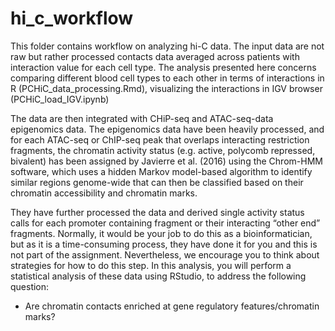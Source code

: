# hi_c_workflow

This folder contains workflow on analyzing hi-C data. The input data are not raw but rather processed contacts data averaged across patients with interaction value for each cell type. The analysis presented here concerns comparing different blood cell types to each other in terms of interactions in R (PCHiC_data_processing.Rmd), visualizing the interactions in IGV browser (PCHiC_load_IGV.ipynb)  

The data are then integrated with CHiP-seq and ATAC-seq-data epigenomics data. The epigenomics data have been heavily processed, and for each ATAC-seq or ChIP-seq peak that overlaps interacting restriction fragments, the chromatin activity status (e.g. active, polycomb repressed, bivalent) has been assigned by Javierre et al. (2016) using the Chrom-HMM software, which uses a hidden Markov model-based algorithm to identify similar regions genome-wide that can then be classified based on their chromatin accessibility and chromatin marks.

They have further processed the data and derived single activity status calls for each promoter containing fragment or their interacting “other end” fragments. Normally, it would be your job to do this as a bioinformatician, but as it is a time-consuming process, they have done it for you and this is not part of the assignment. Nevertheless, we encourage you to think about strategies for how to do this step. In this analysis, you will perform a statistical analysis of these data using RStudio, to address the following question:  

- Are chromatin contacts enriched at gene regulatory features/chromatin marks?  
